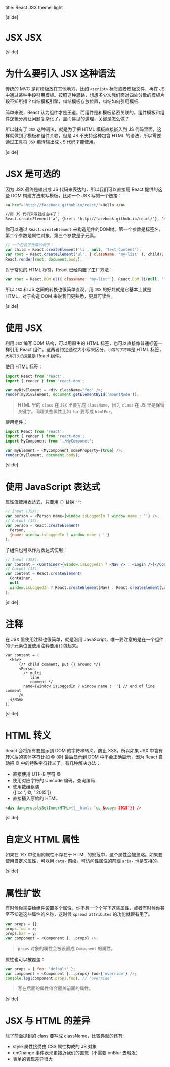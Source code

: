 
title: React JSX
theme: light

[slide]
# JSX JSX

[slide]
# 为什么要引入 JSX 这种语法
传统的 MVC 是将模板放在其他地方，比如 `<script>` 标签或者模板文件，再在 JS 中通过某种手段引用模板。按照这种思路，想想多少次我们面对四处分散的模板片段不知所措？纠结模板引擎，纠结模板存放位置，纠结如何引用模板.

简单来说，React 认为组件才是王道，而组件是和模板紧密关联的，组件模板和组件逻辑分离让问题复杂化了。显而易见的道理，关键是怎么做？

所以就有了 `JSX` 这种语法，就是为了把 HTML 模板直接嵌入到 JS 代码里面，这样就做到了模板和组件关联，但是 JS 不支持这种包含 HTML 的语法，所以需要通过工具将 `JSX` 编译输出成 JS 代码才能使用。

[slide]
# JSX 是可选的
因为 JSX 最终是输出成 JS 代码来表达的，所以我们可以直接用 React 提供的这些 DOM 构建方法来写模板，比如一个 JSX 写的一个链接：
```html
<a href="http://facebook.github.io/react/">Hello!</a>

//用 JS 代码来写就成这样了：
React.createElement('a', {href: 'http://facebook.github.io/react/'}, 'Hello!')
```

你可以通过 `React.createElement` 来构造组件的DOM树。第一个参数是标签名，第二个参数是属性对象，第三个参数是子元素。

```js
// 一个包含子元素的例子：
var child = React.createElement('li', null, 'Text Content');
var root = React.createElement('ul', { className: 'my-list' }, child);
React.render(root, document.body);
```

对于常见的 HTML 标签，React 已经内置了工厂方法：
```js
var root = React.DOM.ul({ className: 'my-list' }, React.DOM.li(null, 'Text Content'));
```
所以 `JSX` 和 JS 之间的转换也很简单直观，用 `JSX` 的好处就是它基本上就是 HTML，对于构造 DOM 来说我们更熟悉，更具可读性。

[slide]
# 使用 JSX
利用 `JSX` 编写 DOM 结构，可以用原生的 HTML 标签，也可以直接像普通标签一样引用 React 组件。这两者约定通过大小写来区分，`小写的字符串`是 HTML 标签，`大写开头的变量`是 React 组件。

使用 HTML 标签：
```js
import React from 'react';
import { render } from 'react-dom';

var myDivElement = <div className="foo" />;
render(myDivElement, document.getElementById('mountNode'));
```
> HTML 里的 `class` 在 `JSX` 里要写成 `className`，因为 `class` 在 JS 里是保留关键字。同理某些属性比如 `for` 要写成 `htmlFor`。

使用组件：
```js
import React from 'react';
import { render } from 'react-dom';
import MyComponent from './MyComponet';

var myElement = <MyComponent someProperty={true} />;
render(myElement, document.body);
```


[slide]
# 使用 JavaScript 表达式
属性值使用表达式，只要用 `{}` 替换 `""`:
```js
// Input (JSX):
var person = <Person name={window.isLoggedIn ? window.name : ''} />;
// Output (JS):
var person = React.createElement(
  Person,
  {name: window.isLoggedIn ? window.name : ''}
);
```

子组件也可以作为表达式使用：
```jsx
// Input (JSX):
var content = <Container>{window.isLoggedIn ? <Nav /> : <Login />}</Container>;
// Output (JS):
var content = React.createElement(
  Container,
  null,
  window.isLoggedIn ? React.createElement(Nav) : React.createElement(Login)
);
```

[slide]
# 注释
在 JSX 里使用注释也很简单，就是沿用 JavaScript，唯一要注意的是在一个组件的子元素位置使用注释要用` {} `包起来。
```
var content = (
  <Nav>
      {/* child comment, put {} around */}
      <Person
        /* multi
           line
           comment */
        name={window.isLoggedIn ? window.name : ''} // end of line comment
      />
  </Nav>
);
```

[slide]
# HTML 转义
React 会将所有要显示到 DOM 的字符串转义，防止 XSS。所以如果 JSX 中含有转义后的实体字符比如 &copy; (©) 最后显示到 DOM 中不会正确显示，因为 React 自动把 &copy; 中的特殊字符转义了。有几种解决办法：

- 直接使用 UTF-8 字符 ©
- 使用对应字符的 Unicode 编码，查询编码
- 使用数组组装 <div>{['cc ', <span>&copy;</span>, ' 2015']}</div>
- 直接插入原始的 HTML

```html
<div dangerouslySetInnerHTML={{__html: 'cc &copy; 2015'}} />
```

[slide]
# 自定义 HTML 属性
如果在 `JSX` 中使用的属性不存在于 HTML 的规范中，这个属性会被忽略。如果要使用自定义属性，可以用 `data-` 前缀。可访问性属性的前缀 `aria-` 也是支持的。


[slide]
# 属性扩散
有时候你需要给组件设置多个属性，你不想一个个写下这些属性，或者有时候你甚至不知道这些属性的名称，这时候 `spread attributes` 的功能就很有用了。

```js
var props = {};
props.foo = x;
props.bar = y;
var component = <Component {...props} />;
```
> `props` 对象的属性会被设置成 `Component` 的属性。

属性也可以被覆盖：
```js
var props = { foo: 'default' };
var component = <Component {...props} foo={'override'} />;
console.log(component.props.foo); // 'override'
```
> 写在后面的属性值会覆盖前面的属性。

[slide]
# JSX 与 HTML 的差异
除了前面提到的 class 要写成 className，比较典型的还有:

- style 属性接受由 CSS 属性构成的 JS 对象
- onChange 事件表现更接近我们的直觉（不需要 onBlur 去触发）
- 表单的表现差异很大
